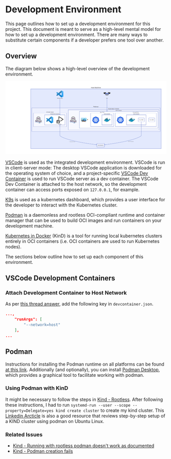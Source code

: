 # Development Environment

This page outlines how to set up a development environment for this project. This document is meant to serve as a high-level mental model for how to set up a development environment. There are many ways to substitute certain components if a developer prefers one tool over another.

## Overview

The diagram below shows a high-level overview of the development environment.

![Development Environment](diagrams/dev-environment.svg)

[VSCode](https://code.visualstudio.com/) is used as the integrated development environment. VSCode is run in client-server mode: The desktop VSCode application is downloaded for the operating system of choice, and a project-specific [VSCode Dev Container](https://code.visualstudio.com/docs/devcontainers/containers) is used to run VSCode server as a dev container. The VSCode Dev Container is attached to the host network, so the development container can access ports exposed on `127.0.0.1`, for example.

[K9s](https://k9scli.io/) is used as a kubernetes dashboard, which provides a user interface for the developer to interact with the Kubernetes cluster.

[Podman](https://podman.io/) is a daemonless and rootless OCI-compliant runtime and container manager that can be used to build OCI images and run containers on your development machine.

[Kubernetes in Docker](https://kind.sigs.k8s.io/) (KinD) is a tool for running local kubernetes clusters entirely in OCI containers (i.e. OCI containers are used to run Kubernetes nodes). 

The sections below outline how to set up each component of this environment.

## VSCode Development Containers

### Attach Development Container to Host Network

As per [this thread answer](https://community.home-assistant.io/t/developing-in-devcontainer-how-to-access-local-network-of-host/271935/2), add the following key in `devcontainer.json`.

```json
...,
	"runArgs": [
		"--network=host"
	],
...
```

## Podman

Instructions for installing the Podman runtime on all platforms can be found [at this link](https://podman.io/docs/installation). Additionally (and optionally), you can install [Podman Desktop](https://podman-desktop.io/), which provides a graphical tool to facilitate working with podman.

### Using Podman with KinD

It might be necessary to follow the steps in [Kind - Rootless](https://kind.sigs.k8s.io/docs/user/rootless/#creating-a-kind-cluster-with-rootless-podman). After following these instructions, I had to run `systemd-run --user --scope --property=Delegate=yes kind create cluster` to create my kind cluster. This [Linkedin Arcticle](https://www.linkedin.com/pulse/deploying-kubernetes-in-docker-kind-cluster-using-podman-tom-dean-1c) is also a good resource that reviews step-by-step setup of a KIND cluster using podman on Ubuntu Linux.

### Related Issues
- [Kind - Running with rootless podman doesn't work as documented](https://github.com/kubernetes-sigs/kind/issues/2872)
- [Kind - Podman creation fails](https://github.com/kubernetes-sigs/kind/issues/2537)